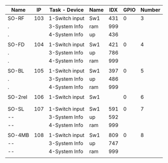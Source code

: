 Name   |IP |Task - Device   |Name    |IDX |GPIO|	Number
-------|---|----------------|--------|----|----|------
SO-RF  |103|1-Switch input  |Sw1  	 |431 |0   |3
.  		 |   |3-System Info 	|ram  	 |999 |
.  	   |   |4-System Info   |up      |436 |	   |
||||||
SO-FD  |104|1-Switch input  |Sw1     |421 |0   |4
.      |   |3-System Info   |up      |786 |
.  		 |   |4-System Info 	|ram  	 |999 |
||||||
SO-BL  |105|1-Switch input  |Sw1     |397 |0   |5
.      |   |3-System Info   |up      |486 |
.  		 |   |4-System Info 	|ram  	 |999 |	
||||||
SO-2rel|106|1-Switch input  |Sw1     |    |0   |6
||||||					
||||||
SO-SL  |107|1-Switch input  |Sw1     |591 |0   |7
-- 	   |   |3-System Info   |up      |592 |	   |
-- 	   |   |4-System Info   |ram     |999 |	   |
||||||
SO-4MB |108|1-Switch input  |Sw1     |809 |0   |8
-- 	   |   |3-System Info   |up      |747 |	   |
-- 	   |   |4-System Info   |ram     |999 |	   |
||||||

